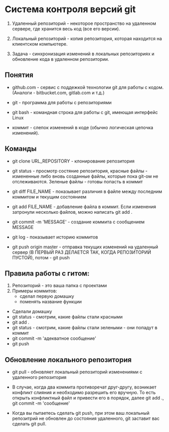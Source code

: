 # Система контроля версий git

1. Удаленный репозиторий - некоторое пространство на удаленном сервере, где хранится весь код (все его версии).

2. Локальный репозиторий - копия репозитория, которая находится на клиентском компьютере.

3. Задача - синхронизация изменений в локальных репозиториях и обновление кода в удаленном репозитории.

## Понятия

* github.com - сервис с поддежкой технологии git для работы с кодом. (Аналоги - bitbucket.com, gitlab.com и т.д.)

* git - программа для работы с репозиториями

* git bash - командная строка для работы с git, имеющая интерфейс Linux 

* коммит - слепок изменений в коде (обычно логическая цепочка изменений).

## Команды

* git clone URL_REPOSITORY - клонирование репозитория

* git status - просмотр состяние репозитория, красные файлы - измененные либо вновь созданные файлы, которые пока git-ом не отслеживаются. Зеленые файлы - готовы попасть в коммит

* git diff FILE_NAME - показывает различия в файле между последним коммитом и текущим состоянием

* git add FILE_NAME - добавление файла в коммит. Если изменения затронули несколько файлов, можно написать git add .

* git commit -m 'MESSAGE' - создание коммита с сообщением MESSAGE

* git log - показывает историю коммитов

* git push origin master - отправка текущих изменений на удаленный сервер (В ПЕРВЫЙ РАЗ ДЕЛАЕТСЯ ТАК, КОГДА РЕПОЗИТОРИЙ ПУСТОЙ), потом - git push

## Правила работы с гитом:

1) Репозиторий - это ваша папка с проектами
2) Примеры коммитов:
	- сделал первую домашку
	- поменять название функции 

* Сделали домашку  
* git status - смотрим, какие файлы стали красными
* git add . 
* git status - смотрим, какие файлы стали зелеными - они попадут в коммит
* git commit -m 'адекватное сообщение'
* git push

## Обновление локального репозитория

* git pull - обновляет локальный репозиторий изменениями с удаленного репозитория

* В случае, когда два коммита противоречат друг-другу, возникает конфликт слияния и необходимо разрешить его вручную. То есть открыть конфликтный файл и привести его в порядок, далее git add ., git commit -m 'сообщение'

* Когда вы пытаетесь сделать git push, при этом ваш локальный репозитрий не обновлен до состояния удаленного, git заставит вас сделать git pull.

